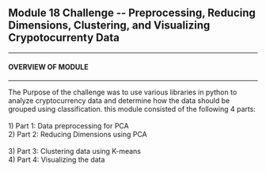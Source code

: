 <h2>Module 18 Challenge -- Preprocessing, Reducing Dimensions, Clustering, and Visualizing Crypotocurrenty Data 
  </h2>
  
______________________________________________________________________
<h4>OVERVIEW OF MODULE 
</h4>

______________________________________________________________________
The Purpose of the challenge was to use various libraries in python to analyze cryptocurrency data and determine how the data should be grouped using classification. this module consisted of the following 4 parts: 
<br>
<br>1) Part 1: Data preprocessing for PCA 
<br>2) Part 2: Reducing Dimensions using PCA  
<br>3) Part 3: Clustering data using K-means 
<br>4) Part 4: Visualizing the data 


